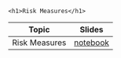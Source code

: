 
~~~
<h1>Risk Measures</h1>
~~~

Topic | Slides
:-----: | :--------:
Risk Measures    | [notebook](../lecture15_noSol_pluto)
<!--  -->

